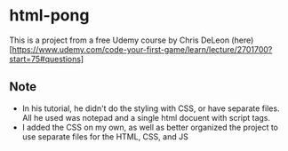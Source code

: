 # html-pong

This is a project from a free Udemy course by Chris DeLeon (here)[https://www.udemy.com/code-your-first-game/learn/lecture/2701700?start=75#questions]

## Note

- In his tutorial, he didn't do the styling with CSS, or have separate files. All he used was notepad and a single html docuent with script tags.
- I added the CSS on my own, as well as better organized the project to use separate files for the HTML, CSS, and JS
